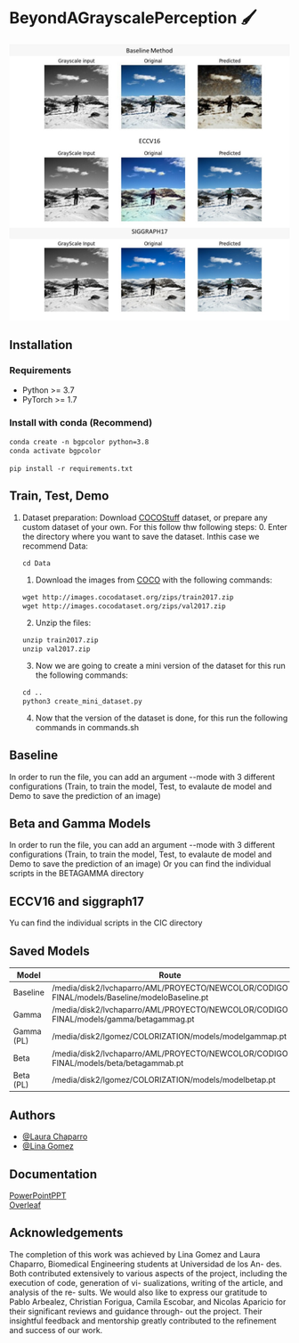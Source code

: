 # BeyondAGrayscalePerception :paintbrush:
![](./example.jpeg)
## Installation

### Requirements
- Python >= 3.7
- PyTorch >= 1.7

### Install with conda (Recommend)

```
conda create -n bgpcolor python=3.8
conda activate bgpcolor

pip install -r requirements.txt
```
## Train, Test, Demo

1. Dataset preparation: Download [COCOStuff](https://github.com/nightrome/cocostuff) dataset, or prepare any custom dataset of your own. For this follow thw following steps:
    0. Enter the directory where you want to save the dataset. Inthis case we recommend Data:

    ```
    cd Data
    ```

    1. Download the images from [COCO](https://github.com/nightrome/cocostuff#versions-of-coco-stuff) with the following commands:
    ```
    wget http://images.cocodataset.org/zips/train2017.zip
    wget http://images.cocodataset.org/zips/val2017.zip
    ```
    2. Unzip the files:
    ```
    unzip train2017.zip
    unzip val2017.zip
    ```
    3. Now we are going to create a mini version of the dataset for this run the following commands:
    ```
    cd ..
    python3 create_mini_dataset.py
    ```
    4. Now that the version of the dataset is done, for this run the following commands in commands.sh

## Baseline 
In order to run the file, you can add an argument --mode with 3 different configurations (Train, to train the model, Test, to evalaute de model and Demo to save the prediction of an image)

## Beta and Gamma Models

In order to run the file, you can add an argument --mode with 3 different configurations (Train, to train the model, Test, to evalaute de model and Demo to save the prediction of an image)
Or you can find the individual scripts in the BETAGAMMA directory

## ECCV16 and siggraph17
Yu can find the individual scripts in the CIC directory

## Saved Models

| Model | Route |
|----------|----------|
| Baseline   |  /media/disk2/lvchaparro/AML/PROYECTO/NEWCOLOR/CODIGO FINAL/models/Baseline/modeloBaseline.pt   | 
| Gamma    | /media/disk2/lvchaparro/AML/PROYECTO/NEWCOLOR/CODIGO FINAL/models/gamma/betagammag.pt   | 
| Gamma (PL)    | /media/disk2/lgomez/COLORIZATION/models/modelgammap.pt   | 
| Beta    |/media/disk2/lvchaparro/AML/PROYECTO/NEWCOLOR/CODIGO FINAL/models/beta/betagammab.pt   | 
| Beta (PL)    | /media/disk2/lgomez/COLORIZATION/models/modelbetap.pt   | 

## Authors

- [@Laura Chaparro](https://github.com/lauraveronicachaparro)
- [@Lina Gomez](https://github.com/Lina-go)

## Documentation

[PowerPointPPT](https://uniandes-my.sharepoint.com/:p:/r/personal/l_gomez1_uniandes_edu_co/Documents/IX/AML/formato_avances_proyecto.pptx?d=w9e9c32d982d1490e949227adb7302e1e&csf=1&web=1&e=EyzJ9q)
<br />[Overleaf](https://www.overleaf.com/6514587537bfwwpbyhptzg)

## Acknowledgements
The completion of this work was achieved by Lina
Gomez and Laura Chaparro,
Biomedical Engineering students at Universidad de los An-
des. Both contributed extensively to various aspects of the
project, including the execution of code, generation of vi-
sualizations, writing of the article, and analysis of the re-
sults. We would also like to express our gratitude to Pablo
Arbealez, Christian Forigua, Camila Escobar, and Nicolas
Aparicio for their significant reviews and guidance through-
out the project. Their insightful feedback and mentorship
greatly contributed to the refinement and success of our
work.





